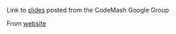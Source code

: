Link to [slides](http://files.guyroyse.com/slides/understanding-prototypal-inheritance.pdf) posted from the CodeMash Google Group

From [website](http://www.guyroyse.com/p/slides.html)

